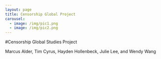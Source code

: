 ```yaml
---
layout: page
title: Censorship Global Project
carousel:
  - image: /img/pic1.png
  - image: /img/pic2.png
---
```

#Censorship Global Studies Project

Marcus Alder, Tim Cyrus, Hayden Hollenbeck, Julie Lee, and Wendy Wang
<!--1. Venture Name-->
<!--2. Motto/Tagline & Login-->
<!--3. Engaging Photo(s)-->
<!--4. Mission Statement-->
<!--5. Issue Summary-->
<!--6. Vision Statement-->
<!--7. Links to Other Pages [**!!!!!**](http://www.theroc.org/)-->
